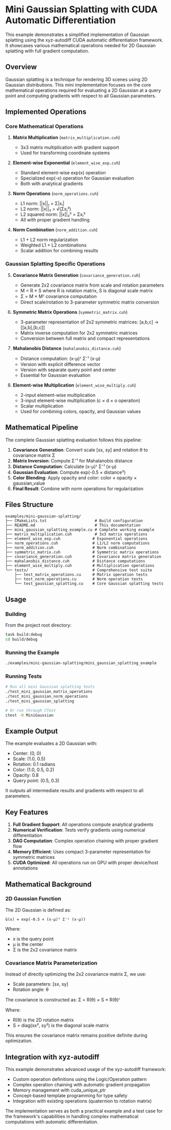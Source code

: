 # Mini Gaussian Splatting with CUDA Automatic Differentiation

This example demonstrates a simplified implementation of Gaussian splatting using the xyz-autodiff CUDA automatic differentiation framework. It showcases various mathematical operations needed for 2D Gaussian splatting with full gradient computation.

## Overview

Gaussian splatting is a technique for rendering 3D scenes using 2D Gaussian distributions. This mini implementation focuses on the core mathematical operations required for evaluating a 2D Gaussian at a query point and computing gradients with respect to all Gaussian parameters.

## Implemented Operations

### Core Mathematical Operations

1. **Matrix Multiplication** (`matrix_multiplication.cuh`)
   - 3x3 matrix multiplication with gradient support
   - Used for transforming coordinate systems

2. **Element-wise Exponential** (`element_wise_exp.cuh`)
   - Standard element-wise exp(x) operation
   - Specialized exp(-x) operation for Gaussian evaluation
   - Both with analytical gradients

3. **Norm Operations** (`norm_operations.cuh`)
   - L1 norm: ||x||₁ = Σ|xᵢ|
   - L2 norm: ||x||₂ = √(Σxᵢ²)
   - L2 squared norm: ||x||₂² = Σxᵢ²
   - All with proper gradient handling

4. **Norm Combination** (`norm_addition.cuh`)
   - L1 + L2 norm regularization
   - Weighted L1 + L2 combinations
   - Scalar addition for combining results

### Gaussian Splatting Specific Operations

5. **Covariance Matrix Generation** (`covariance_generation.cuh`)
   - Generate 2x2 covariance matrix from scale and rotation parameters
   - M = R × S where R is rotation matrix, S is diagonal scale matrix
   - Σ = M × Mᵀ covariance computation
   - Direct scale/rotation to 3-parameter symmetric matrix conversion

6. **Symmetric Matrix Operations** (`symmetric_matrix.cuh`)
   - 3-parameter representation of 2x2 symmetric matrices: [a,b,c] → [[a,b],[b,c]]
   - Matrix inverse computation for 2x2 symmetric matrices
   - Conversion between full matrix and compact representations

7. **Mahalanobis Distance** (`mahalanobis_distance.cuh`)
   - Distance computation: (x-μ)ᵀ Σ⁻¹ (x-μ)
   - Version with explicit difference vector
   - Version with separate query point and center
   - Essential for Gaussian evaluation

8. **Element-wise Multiplication** (`element_wise_multiply.cuh`)
   - 2-input element-wise multiplication
   - 3-input element-wise multiplication (c × d × o operation)
   - Scalar multiplication
   - Used for combining colors, opacity, and Gaussian values

## Mathematical Pipeline

The complete Gaussian splatting evaluation follows this pipeline:

1. **Covariance Generation**: Convert scale [sx, sy] and rotation θ to covariance matrix Σ
2. **Matrix Inversion**: Compute Σ⁻¹ for Mahalanobis distance
3. **Distance Computation**: Calculate (x-μ)ᵀ Σ⁻¹ (x-μ)
4. **Gaussian Evaluation**: Compute exp(-0.5 × distance²)
5. **Color Blending**: Apply opacity and color: color × opacity × gaussian_value
6. **Final Result**: Combine with norm operations for regularization

## Files Structure

```
examples/mini-gaussian-splatting/
├── CMakeLists.txt                     # Build configuration
├── README.md                          # This documentation
├── mini_gaussian_splatting_example.cu # Complete working example
├── matrix_multiplication.cuh          # 3x3 matrix operations
├── element_wise_exp.cuh              # Exponential operations
├── norm_operations.cuh               # L1/L2 norm computations
├── norm_addition.cuh                 # Norm combinations
├── symmetric_matrix.cuh              # Symmetric matrix operations
├── covariance_generation.cuh         # Covariance matrix generation
├── mahalanobis_distance.cuh          # Distance computations
├── element_wise_multiply.cuh         # Multiplication operations
└── tests/                            # Comprehensive test suite
    ├── test_matrix_operations.cu     # Matrix operation tests
    ├── test_norm_operations.cu       # Norm operation tests
    └── test_gaussian_splatting.cu    # Core Gaussian splatting tests
```

## Usage

### Building

From the project root directory:

```bash
task build:debug
cd build/debug
```

### Running the Example

```bash
./examples/mini-gaussian-splatting/mini_gaussian_splatting_example
```

### Running Tests

```bash
# Run all mini Gaussian splatting tests
./test_mini_gaussian_matrix_operations
./test_mini_gaussian_norm_operations  
./test_mini_gaussian_splatting

# Or run through CTest
ctest -R MiniGaussian
```

## Example Output

The example evaluates a 2D Gaussian with:
- Center: (0, 0)
- Scale: (1.0, 0.5) 
- Rotation: 0.1 radians
- Color: (1.0, 0.5, 0.2)
- Opacity: 0.8
- Query point: (0.5, 0.3)

It outputs all intermediate results and gradients with respect to all parameters.

## Key Features

1. **Full Gradient Support**: All operations compute analytical gradients
2. **Numerical Verification**: Tests verify gradients using numerical differentiation
3. **DAG Computation**: Complex operation chaining with proper gradient flow
4. **Memory Efficient**: Uses compact 3-parameter representation for symmetric matrices
5. **CUDA Optimized**: All operations run on GPU with proper device/host annotations

## Mathematical Background

### 2D Gaussian Function

The 2D Gaussian is defined as:

```
G(x) = exp(-0.5 × (x-μ)ᵀ Σ⁻¹ (x-μ))
```

Where:
- x is the query point
- μ is the center
- Σ is the 2x2 covariance matrix

### Covariance Matrix Parameterization

Instead of directly optimizing the 2x2 covariance matrix Σ, we use:
- Scale parameters: [sx, sy]
- Rotation angle: θ

The covariance is constructed as: Σ = R(θ) × S × R(θ)ᵀ

Where:
- R(θ) is the 2D rotation matrix
- S = diag(sx², sy²) is the diagonal scale matrix

This ensures the covariance matrix remains positive definite during optimization.

## Integration with xyz-autodiff

This example demonstrates advanced usage of the xyz-autodiff framework:

- Custom operation definitions using the Logic/Operation pattern
- Complex operation chaining with automatic gradient propagation
- Memory management with cuda_unique_ptr
- Concept-based template programming for type safety
- Integration with existing operations (quaternion to rotation matrix)

The implementation serves as both a practical example and a test case for the framework's capabilities in handling complex mathematical computations with automatic differentiation.